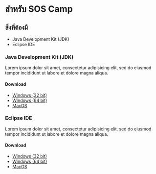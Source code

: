 # สำหรับ SOS Camp
## สิ่งที่ต้องมี
- Java Development Kit (JDK)
- Eclipse IDE

### Java Development Kit (JDK)
Lorem ipsum dolor sit amet, consectetur adipisicing elit, sed do eiusmod tempor incididunt ut labore et dolore magna aliqua.
#### Download
- [Windows (32 bit)](http://download.oracle.com/otn-pub/java/jdk/8u131-b11/d54c1d3a095b4ff2b6607d096fa80163/jdk-8u131-windows-i586.exe
)
- [Windows (64 bit)](http://download.oracle.com/otn-pub/java/jdk/8u131-b11/d54c1d3a095b4ff2b6607d096fa80163/jdk-8u131-windows-x64.exe
)
- [MacOS](http://download.oracle.com/otn-pub/java/jdk/8u131-b11/d54c1d3a095b4ff2b6607d096fa80163/jdk-8u131-macosx-x64.dmg
)

### Eclipse IDE
Lorem ipsum dolor sit amet, consectetur adipisicing elit, sed do eiusmod tempor incididunt ut labore et dolore magna aliqua.
#### Download
- [Windows (32 bit)](http://www.eclipse.org/downloads/download.php?file=/technology/epp/downloads/release/neon/3/eclipse-java-neon-3-win32.zip
)
- [Windows (64 bit)](http://www.eclipse.org/downloads/download.php?file=/technology/epp/downloads/release/neon/3/eclipse-java-neon-3-win32-x86_64.zip
)
- [MacOS](http://www.eclipse.org/downloads/download.php?file=/technology/epp/downloads/release/neon/3/eclipse-java-neon-3-macosx-cocoa-x86_64.tar.gz
)
